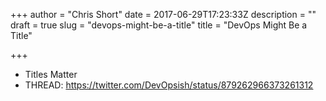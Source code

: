 +++
author = "Chris Short"
date = 2017-06-29T17:23:33Z
description = ""
draft = true
slug = "devops-might-be-a-title"
title = "DevOps Might Be a Title"

+++

* Titles Matter
* THREAD: https://twitter.com/DevOpsish/status/879262966373261312